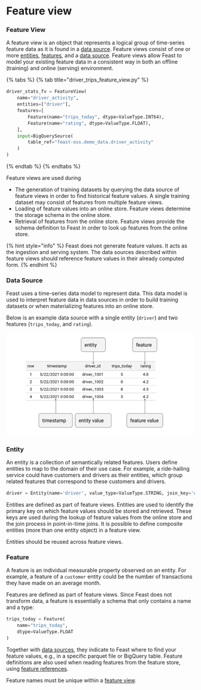 # Feature view

### Feature View

A feature view is an object that represents a logical group of time-series feature data as it is found in a [data source](feature-view.md#data-source). Feature views consist of one or more [entities](feature-view.md#entity), [features](feature-view.md#feature), and a [data source](feature-view.md#data-source). Feature views allow Feast to model your existing feature data in a consistent way in both an offline \(training\) and online \(serving\) environment.

{% tabs %}
{% tab title="driver\_trips\_feature\_view.py" %}
```python
driver_stats_fv = FeatureView(
    name="driver_activity",
    entities=["driver"],
    features=[
        Feature(name="trips_today", dtype=ValueType.INT64),
        Feature(name="rating", dtype=ValueType.FLOAT),
    ],
    input=BigQuerySource(
        table_ref="feast-oss.demo_data.driver_activity"
    )
)
```
{% endtab %}
{% endtabs %}

Feature views are used during

* The generation of training datasets by querying the data source of feature views in order to find historical feature values. A single training dataset may consist of features from multiple feature views.
* Loading of feature values into an online store. Feature views determine the storage schema in the online store.
* Retrieval of features from the online store. Feature views provide the schema definition to Feast in order to look up features from the online store.

{% hint style="info" %}
Feast does not generate feature values. It acts as the ingestion and serving system. The data sources described within feature views should reference feature values in their already computed form.
{% endhint %}

### Data Source

Feast uses a time-series data model to represent data. This data model is used to interpret feature data in data sources in order to build training datasets or when materializing features into an online store.

Below is an example data source with a single entity \(`driver`\) and two features \(`trips_today`, and `rating`\).

![Ride-hailing data source](../.gitbook/assets/image%20%2816%29.png)

### Entity

An entity is a collection of semantically related features. Users define entities to map to the domain of their use case. For example, a ride-hailing service could have customers and drivers as their entities, which group related features that correspond to these customers and drivers.

```python
driver = Entity(name='driver', value_type=ValueType.STRING, join_key='driver_id')
```

Entities are defined as part of feature views. Entities are used to identify the primary key on which feature values should be stored and retrieved. These keys are used during the lookup of feature values from the online store and the join process in point-in-time joins. It is possible to define composite entities \(more than one entity object\) in a feature view.

Entities should be reused across feature views.

### Feature

A feature is an individual measurable property observed on an entity. For example, a feature of a `customer` entity could be the number of transactions they have made on an average month. 

Features are defined as part of feature views. Since Feast does not transform data, a feature is essentially a schema that only contains a name and a type:

```python
trips_today = Feature(
    name="trips_today",
    dtype=ValueType.FLOAT
)
```

Together with [data sources](data-model-and-concepts.md#data-source), they indicate to Feast where to find your feature values, e.g., in a specific parquet file or BigQuery table. Feature definitions are also used when reading features from the feature store, using [feature references](data-model-and-concepts.md#feature-references).

Feature names must be unique within a [feature view](data-model-and-concepts.md#feature-view).

